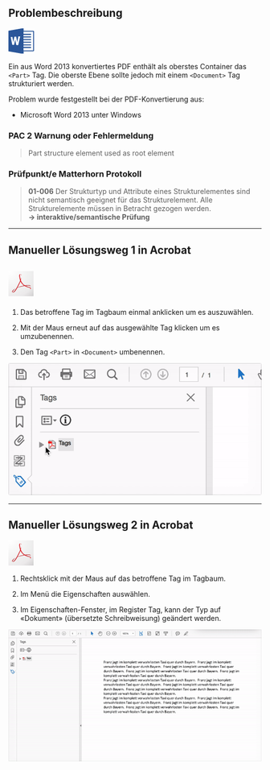 ## Problembeschreibung

![](/assets/icon_word.jpg)

Ein aus Word 2013 konvertiertes PDF enthält als oberstes Container das `<Part>` Tag. Die oberste Ebene sollte jedoch mit einem `<Document>` Tag strukturiert werden.

Problem wurde festgestellt bei der PDF-Konvertierung aus:

* Microsoft Word 2013 unter Windows

### PAC 2 Warnung oder Fehlermeldung

> Part structure element used as root element

### **Prüfpunkt/e Matterhorn Protokoll**

> **01-006** Der Strukturtyp und Attribute eines Strukturelementes sind nicht semantisch geeignet für das Strukturelement. Alle Strukturelemente müssen in Betracht gezogen werden.  
> **→ interaktive/semantische Prüfung**

---

## Manueller Lösungsweg 1 in Acrobat

## ![](/assets/icon_acrobat.jpg)

1. Das betroffene Tag im Tagbaum einmal anklicken um es auszuwählen.

2. Mit der Maus erneut auf das ausgewählte Tag klicken um es umzubenennen.

3. Den Tag `<Part>` in `<Document>` umbenennen.

![](/assets/pdf-tag-umbenennen.gif)

---

## Manueller Lösungsweg 2 in Acrobat

![](/assets/icon_acrobat.jpg)

1. Rechtsklick mit der Maus auf das betroffene Tag im Tagbaum.

2. Im Menü die Eigenschaften auswählen.

3. Im Eigenschaften-Fenster, im Register Tag, kann der Typ auf «Dokument» \(übersetzte Schreibweisung\) geändert werden.

![](/assets/pdf-tag-umbennnen-2.gif)


